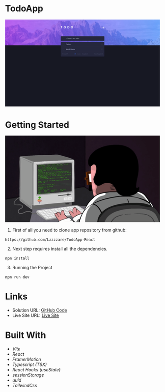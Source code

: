 # TodoApp

  <img src="./src/assets/Readme.PNG" alt="First Image" width="640px">

# Getting Started

![.gif](/src/assets/gif.gif)

1. First of all you need to clone app repository from github:

```
https://github.com/Lazzzare/TodoApp-React
```

2. Next step requires install all the dependencies.

```
npm install
```

3. Running the Project

```
npm run dev
```

# Links

- Solution URL: [GitHub Code](https://github.com/Lazzzare/TodoApp-React)
- Live Site URL: [Live Site](https://todo-app-react-kappa-three.vercel.app/)

# Built With

- _Vite_
- _React_
- _FramerMotion_
- _Typescript (TSX)_
- _React Hooks (useState)_
- _sessionStorage_
- _uuid_
- _TailwindCss_
